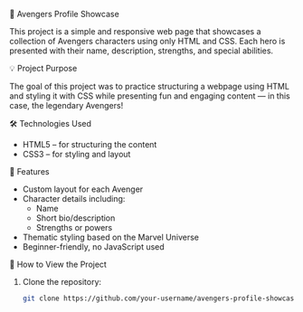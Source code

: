 🦸 Avengers Profile Showcase

This project is a simple and responsive web page that showcases a collection of Avengers characters using only HTML and CSS. Each hero is presented with their name, description, strengths, and special abilities.

💡 Project Purpose

The goal of this project was to practice structuring a webpage using HTML and styling it with CSS while presenting fun and engaging content — in this case, the legendary Avengers!

🛠️ Technologies Used

- HTML5 – for structuring the content
- CSS3 – for styling and layout

 📄 Features

- Custom layout for each Avenger
- Character details including:
  - Name
  - Short bio/description
  - Strengths or powers
- Thematic styling based on the Marvel Universe
- Beginner-friendly, no JavaScript used


🚀 How to View the Project

1. Clone the repository:
   ```bash
   git clone https://github.com/your-username/avengers-profile-showcase.git
